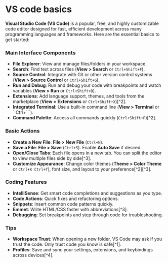 # VS code basics

**Visual Studio Code (VS Code)** is a popular, free, and highly customizable code editor designed for fast, efficient development across many programming languages and frameworks. Here are the essential basics to get started:

### Main Interface Components

- **File Explorer**: View and manage files/folders in your workspace.
- **Search**: Find text across files (**View > Search** or `Ctrl+Shift+F`).
- **Source Control**: Integrate with Git or other version control systems (**View > Source Control** or `Ctrl+Shift+G`).
- **Run and Debug**: Run and debug your code with breakpoints and watch variables (**View > Run** or `Ctrl+Shift+D`).
- **Extensions**: Add language support, themes, and tools from the marketplace (**View > Extensions** or `Ctrl+Shift+X`)[^2].
- **Integrated Terminal**: Use a built-in command line (**View > Terminal** or ``Ctrl+```).
- **Command Palette**: Access all commands quickly (`Ctrl+Shift+P`)[^2].

### Basic Actions

- **Create a New File**: **File > New File** (`Ctrl+N`).
- **Save a File**: **File > Save** (`Ctrl+S`). Enable **Auto Save** if desired.
- **Open/Close Tabs**: Each file opens in a new tab. You can split the editor to view multiple files side by side[^3].
- **Customize Appearance**: Change color themes (**Theme > Color Theme** or `Ctrl+K Ctrl+T`), font size, and layout to your preference[^2][^3].

### Coding Features

- **IntelliSense**: Get smart code completions and suggestions as you type.
- **Code Actions**: Quick fixes and refactoring options.
- **Snippets**: Insert common code patterns quickly.
- **Emmet**: Write HTML/CSS faster with abbreviations[^3].
- **Debugging**: Set breakpoints and step through code for troubleshooting.

### Tips

- **Workspace Trust**: When opening a new folder, VS Code may ask if you trust the code. Only trust code you know is safe[^1].
- **Profiles**: Save and sync your settings, extensions, and keybindings across devices[^4].
